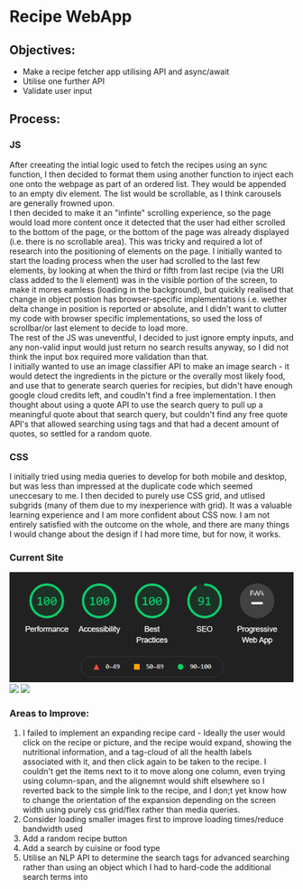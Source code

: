# Recipe WebApp

## Objectives:

- Make a recipe fetcher app utilising API and async/await
- Utilise one further API
- Validate user input

## Process:
### JS 
After creeating the intial logic used to fetch the recipes using an sync function, I then decided to format them using another function to inject each one onto the webpage as part of an ordered list. They would be appended to an empty div element. The list would be scrollable, as I think carousels are generally frowned upon.    
I then decided to make it an "infinte" scrolling experience, so the page would load more content once it detected that the user had either scrolled to the bottom of the page, or the bottom of the page was already displayed (i.e. there is no scrollable area). This was tricky and required a lot of research into the positioning of elements on the page. I initially wanted to start the loading process when the user had scrolled to the last few elements, by looking at when the third or fifth from last recipe (via the URI class added to the li element) was in the visible portion of the screen, to make it mores eamless (loading in the background), but quickly realised that change in object postion has browser-specific implementations i.e. wether delta change in position is reported or absolute, and I didn't want to clutter my code with browser specific implementations, so used the loss of scrollbar/or last element to decide to load more.  
The rest of the JS was uneventful, I decided to just ignore empty inputs, and any non-valid input would just return no search results anyway, so I did not think the input box required more validation than that.  
I initially wanted to use an image classifier API to make an image search - it would detect the ingredients in the picture or the overally most likely food, and use that to generate search queries for recipies, but didn't have enough google cloud credits left, and coudln't find a free implementation. I then thought about using a quote API to use the search query to pull up a meaningful quote about that search query, but couldn't find any free quote API's that allowed searching using tags and that had a decent amount of quotes, so settled for a random quote.  
### CSS  
I initially tried using media queries to develop for both mobile and desktop, but was less than impressed at the duplicate code which seemed uneccesary to me. I then decided to purely use CSS grid, and utlised subgrids (many of them due to my inexperience with grid). It was a valuable learning experience and I am more confident about CSS now. I am not entirely satisfied with the outcome on the whole, and there are many things I would change about the design if I had more time, but for now, it works.

### Current Site  
<img src = "images/lighthouse_audit.png">
<img src="images/desktop_test.gif" width = 900>
<img src="images/mobile_test.gif" width = 350>  

### Areas to Improve:  
1. I failed to implement an expanding recipe card - Ideally the user would click on the recipe or picture, and the recipe would expand, showing the nutritional information, and a tag-cloud of all the health labels associated with it, and then click again to be taken to the recipe. I couldn't get the items next to it to move along one column, even trying using column-span, and the alignemnt would shift elsewhere so I reverted back to the simple link to the recipe, and I don;t yet know how to change the orientation of the expansion depending on the screen width using purely css grid/flex rather than media queries.
2. Consider loading smaller images first to improve loading times/reduce bandwidth used
3. Add a random recipe button
4. Add a search by cuisine or food type
5. Utilise an NLP API to determine the search tags for advanced searching rather than using an object which I had to hard-code the additional search terms into
